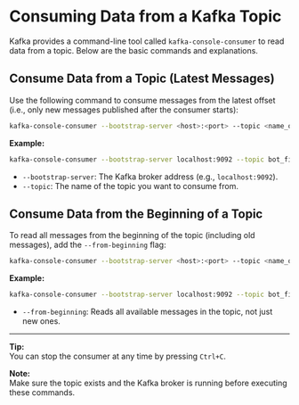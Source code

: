 # Consuming Data from a Kafka Topic

Kafka provides a command-line tool called `kafka-console-consumer` to read data from a topic. Below are the basic commands and explanations.

## Consume Data from a Topic (Latest Messages)

Use the following command to consume messages from the latest offset (i.e., only new messages published after the consumer starts):

```sh
kafka-console-consumer --bootstrap-server <host>:<port> --topic <name_of_topic>
```

**Example:**

```sh
kafka-console-consumer --bootstrap-server localhost:9092 --topic bot_first_topic
```

- `--bootstrap-server`: The Kafka broker address (e.g., `localhost:9092`).
- `--topic`: The name of the topic you want to consume from.

## Consume Data from the Beginning of a Topic

To read all messages from the beginning of the topic (including old messages), add the `--from-beginning` flag:

```sh
kafka-console-consumer --bootstrap-server <host>:<port> --topic <name_of_topic> --from-beginning
```

**Example:**

```sh
kafka-console-consumer --bootstrap-server localhost:9092 --topic bot_first_topic --from-beginning
```

- `--from-beginning`: Reads all available messages in the topic, not just new ones.

---

**Tip:**  
You can stop the consumer at any time by pressing `Ctrl+C`.

**Note:**  
Make sure the topic exists and the Kafka broker is running before executing these commands.